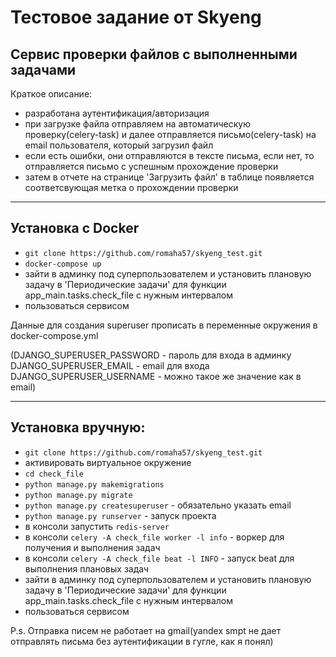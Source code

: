 # Тестовое задание от Skyeng
## Сервис проверки файлов с выполненными задачами
Краткое описание:
- разработана аутентификация/авторизация
- при загрузке файла отправляем на автоматическую проверку(celery-task) и далее отправляется письмо(celery-task) на email пользователя, который загрузил файл
- если есть ошибки, они отправляются в тексте письма, если нет, то отправляется письмо с успешным прохождение проверки
- затем в отчете на странице 'Загрузить файл' в таблице появляется соответсвующая метка о прохождении проверки

---

## Установка с Docker
- `git clone https://github.com/romaha57/skyeng_test.git`
- `docker-compose up`
-  зайти в админку под суперпользователем и установить плановую задачу в 'Периодические задачи' для функции app_main.tasks.check_file с нужным интервалом
- пользоваться сервисом

Данные для создания superuser прописать в переменные окружения в docker-compose.yml

(DJANGO_SUPERUSER_PASSWORD - пароль для входа в админку
DJANGO_SUPERUSER_EMAIL - email для входа
DJANGO_SUPERUSER_USERNAME - можно такое же значение как в email)

---

## Установка вручную:
- `git clone https://github.com/romaha57/skyeng_test.git`
- активировать виртуальное окружение
- `cd check_file`
- `python manage.py makemigrations`
- `python manage.py migrate`
- `python manage.py createsuperuser` - обязательно указать email
- `python manage.py runserver` - запуск проекта
- в консоли запустить `redis-server`
- в консоли `celery -A check_file worker -l info` - воркер для получения и выполнения задач
- в консоли `celery -A check_file beat -l INFO` - запуск beat для выполнения плановых задач
- зайти в админку под суперпользователем и установить плановую задачу в 'Периодические задачи' для функции app_main.tasks.check_file с нужным интервалом
- пользоваться сервисом


P.s. Отправка писем не работает на gmail(yandex smpt не дает отправлять письма без аутентификации в гугле, как я понял)